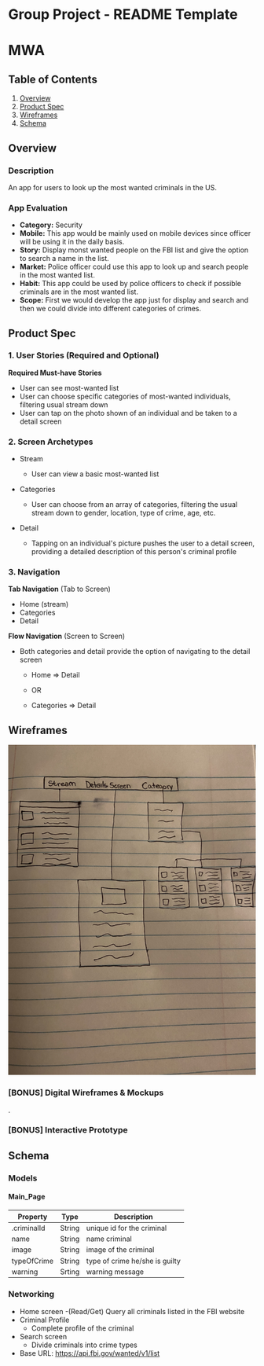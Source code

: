 Group Project - README Template
===

# MWA

## Table of Contents
1. [Overview](#Overview)
1. [Product Spec](#Product-Spec)
1. [Wireframes](#Wireframes)
2. [Schema](#Schema)

## Overview
### Description
An app for users to look up the most wanted criminals in the US.

### App Evaluation
- **Category:** Security
- **Mobile:** This app would be mainly used on mobile devices since officer will be using it in the daily basis.
- **Story:** Display monst wanted people on the FBI list and give the option to search a name in the list.
- **Market:** Police officer could use this app to look up and search people in the most wanted list.
- **Habit:** This app could be used by police officers to check if possible criminals are in the most wanted list.
- **Scope:** First we would develop the app just for display and search and then we could divide into different categories of crimes.

## Product Spec

### 1. User Stories (Required and Optional)

**Required Must-have Stories**

* User can see most-wanted list
* User can choose specific categories of most-wanted individuals, filtering usual stream down
* User can tap on the photo shown of an individual and be taken to a detail screen

### 2. Screen Archetypes

* Stream
   * User can view a basic most-wanted list

* Categories
   * User can choose from an array of categories, filtering the usual stream down to gender, location, type of crime, age, etc. 

* Detail
   * Tapping on an individual's picture pushes the user to a detail screen, providing a detailed description of this person's criminal profile
   
### 3. Navigation

**Tab Navigation** (Tab to Screen)

* Home (stream)
* Categories
* Detail

**Flow Navigation** (Screen to Screen)

* Both categories and detail provide the option of navigating to the detail screen
   * Home => Detail
   
   * OR
   * Categories => Detail

## Wireframes
<img src="WireframeMWA.jpg" width=600>

### [BONUS] Digital Wireframes & Mockups
.
### [BONUS] Interactive Prototype

## Schema 
### Models
#### Main_Page
   | Property      | Type     | Description |
   | ------------- | -------- | ------------|
   | .criminalId   | String   | unique id for the criminal|
   | name          | String   | name criminal |
   | image         | String   | image of the criminal |
   | typeOfCrime   | String   | type of crime he/she is guilty |
   | warning       | Srting   | warning message |
  
### Networking
- Home screen 
  -(Read/Get) Query all criminals listed in the FBI website
- Criminal Profile
  - Complete profile of the criminal
- Search screen
  - Divide criminals into crime types
- Base URL: https://api.fbi.gov/wanted/v1/list

